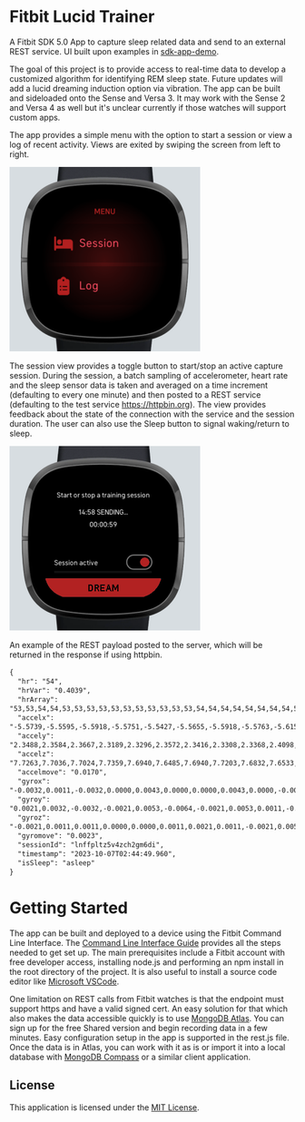 # Fitbit Lucid Trainer

A Fitbit SDK 5.0 App to capture sleep related data and send to an external REST service. UI built upon examples in [sdk-app-demo](https://github.com/Fitbit/sdk-app-demo). 

The goal of this project is to provide access to real-time data to develop a customized algorithm for identifying REM sleep state. Future updates will add a lucid dreaming induction option via vibration. The app can be built and sideloaded onto the Sense and Versa 3. It may work with the Sense 2 and Versa 4 as well but it's unclear currently if those watches will support custom apps. 

The app provides a simple menu with the option to start a session or view a log of recent activity. Views are exited by swiping the screen from left to right.

![Screenshot](screenshot.png)

The session view provides a toggle button to start/stop an active capture session. During the session, a batch sampling of accelerometer, heart rate and the sleep sensor data is taken and averaged on a time increment (defaulting to every one minute) and then posted to a REST service (defaulting to the test service https://httpbin.org). The view provides feedback about the state of the connection with the service and the session duration. The user can also use the Sleep button to signal waking/return to sleep.

![Screenshot](session-screenshot.png)

An example of the REST payload posted to the server, which will be returned in the response if using httpbin.

```
{
  "hr": "54",
  "hrVar": "0.4039",
  "hrArray": "53,53,54,54,53,53,53,53,53,53,53,53,53,53,53,54,54,54,54,54,54,54,54,55,55,55,54,54,54,54",
  "accelx": "-5.5739,-5.5595,-5.5918,-5.5751,-5.5427,-5.5655,-5.5918,-5.5763,-5.6158,-5.6337,-5.5870,-5.5511,-5.6098,-5.6098,-5.5380,-5.5751,-5.6265,-5.6146,-5.5739,-5.5870,-5.6146,-5.5799,-5.5667,-5.5870,-5.5607,-5.5799,-5.6218,-5.6026,-5.5631,-5.5894",
  "accely": "2.3488,2.3584,2.3667,2.3189,2.3296,2.3572,2.3416,2.3308,2.3368,2.4098,2.3631,2.3177,2.3488,2.3967,2.2937,2.3464,2.3967,2.3320,2.3212,2.3368,2.3667,2.3476,2.3356,2.3236,2.3859,2.3811,2.3679,2.3739,2.3560,2.3452",
  "accelz": "7.7263,7.7036,7.7024,7.7359,7.6940,7.6485,7.6940,7.7203,7.6832,7.6533,7.7275,7.6988,7.6832,7.7024,7.6844,7.7239,7.5934,7.6736,7.7191,7.6808,7.6617,7.6952,7.7096,7.6772,7.6557,7.6916,7.6832,7.6796,7.7275,7.7144",
  "accelmove": "0.0170",
  "gyrox": "-0.0032,0.0011,-0.0032,0.0000,0.0043,0.0000,0.0000,0.0043,0.0000,-0.0064,0.0000,0.0075,0.0043,-0.0043,0.0000,0.0075,-0.0107,0.0000,-0.0011,0.0053,-0.0096,-0.0011,0.0000,0.0043,-0.0021,0.0075,-0.0011,-0.0064,0.0117,0.0064",
  "gyroy": "0.0021,0.0032,-0.0032,-0.0021,0.0053,-0.0064,-0.0021,0.0053,0.0011,-0.0107,-0.0011,0.0085,-0.0011,-0.0043,0.0021,0.0064,-0.0117,-0.0032,0.0000,-0.0011,-0.0128,-0.0011,0.0032,-0.0021,-0.0021,0.0075,0.0000,-0.0043,0.0032,0.0064",
  "gyroz": "-0.0021,0.0011,0.0011,0.0000,0.0000,0.0011,0.0021,0.0011,-0.0021,0.0053,0.0000,0.0000,-0.0011,0.0000,0.0000,-0.0011,0.0021,0.0000,0.0000,0.0000,0.0032,0.0000,0.0000,0.0011,0.0011,0.0000,0.0021,0.0011,0.0085,-0.0043",
  "gyromove": "0.0023",
  "sessionId": "lnffpltz5v4zch2gm6di",
  "timestamp": "2023-10-07T02:44:49.960",
  "isSleep": "asleep"
}
```

# Getting Started

The app can be built and deployed to a device using the Fitbit Command Line Interface. The [Command Line Interface Guide](https://dev.fitbit.com/build/guides/command-line-interface/) provides all the steps needed to get set up. The main prerequisites include a Fitbit account with free developer access, installing node.js and performing an npm install in the root directory of the project. It is also useful to install a source code editor like [Microsoft VSCode](https://code.visualstudio.com/).

One limitation on REST calls from Fitbit watches is that the endpoint must support https and have a valid signed cert. An easy solution for that which also makes the data accessible quickly is to use [MongoDB Atlas](https://www.mongodb.com/atlas). You can sign up for the free Shared version and begin recording data in a few minutes. Easy configuration setup in the app is supported in the rest.js file. Once the data is in Atlas, you can work with it as is or import it into a local database with [MongoDB Compass](https://www.mongodb.com/products/compass) or a similar client application. 

## License

This application is licensed under the [MIT License](./LICENSE).
